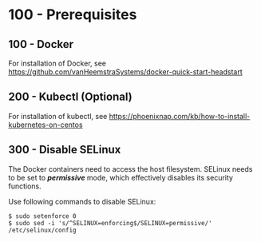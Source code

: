# 100 - Prerequisites

## 100 - Docker
For installation of Docker, see https://github.com/vanHeemstraSystems/docker-quick-start-headstart

## 200 - Kubectl (Optional)
For installation of kubectl, see https://phoenixnap.com/kb/how-to-install-kubernetes-on-centos

## 300 - Disable SELinux
The Docker containers need to access the host filesystem. SELinux needs to be set to ***permissive*** mode, which effectively disables its security functions.

Use following commands to disable SELinux:

```
$ sudo setenforce 0
$ sudo sed -i 's/^SELINUX=enforcing$/SELINUX=permissive/' /etc/selinux/config
```
